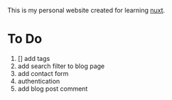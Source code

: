 
This is my personal website created for learning [nuxt](https://v3.nuxtjs.org).

# To Do

1. [] add tags
2. add search filter to blog page
3. add contact form
4. authentication
5. add blog post comment
